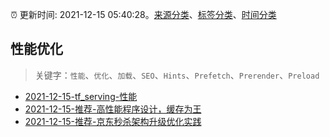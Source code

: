 :alarm_clock: 更新时间: 2021-12-15 05:40:28。[来源分类](../README.md)、[标签分类](../TAGS.md)、[时间分类](../TIMELINE.md)

## 性能优化


> 关键字：`性能`、`优化`、`加载`、`SEO`、`Hints`、`Prefetch`、`Prerender`、`Preload`



- [2021-12-15-tf_serving-性能](https://www.v2ex.com/t/822339) 
- [2021-12-15-推荐-高性能程序设计，缓存为王](https://toutiao.io/k/a9j7y4a) 
- [2021-12-15-推荐-京东秒杀架构升级优化实践](https://toutiao.io/k/4cxy94p) 